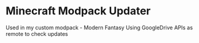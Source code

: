 # Minecraft Modpack Updater
Used in my custom modpack - Modern Fantasy
Using GoogleDrive APIs as remote to check updates

